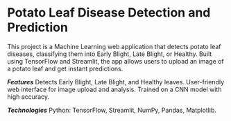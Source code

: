 # Potato Leaf Disease Detection and Prediction
  This project is a Machine Learning web application that detects potato leaf diseases, classifying them into Early Blight, Late Blight, or Healthy. Built using TensorFlow and Streamlit, the app allows users to upload an image of a potato leaf and get instant predictions.

_**Features**_
  Detects Early Blight, Late Blight, and Healthy leaves.
  User-friendly web interface for image upload and analysis.
  Trained on a CNN model with high accuracy.

_**Technologies**_
  Python: TensorFlow, Streamlit, NumPy, Pandas, Matplotlib.

